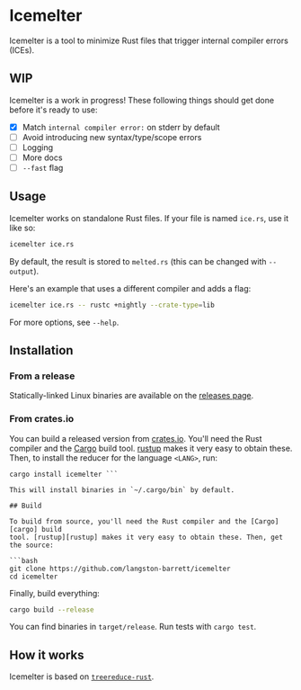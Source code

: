 # Icemelter

Icemelter is a tool to minimize Rust files that trigger internal compiler
errors (ICEs).

## WIP

Icemelter is a work in progress! These following things should get done before
it's ready to use:

- [x] Match `internal compiler error:` on stderr by default
- [ ] Avoid introducing new syntax/type/scope errors
- [ ] Logging
- [ ] More docs
- [ ] `--fast` flag

## Usage

Icemelter works on standalone Rust files. If your file is named `ice.rs`, use
it like so:

```sh
icemelter ice.rs
```

By default, the result is stored to `melted.rs` (this can be changed with
`--output`).

Here's an example that uses a different compiler and adds a flag:

```sh
icemelter ice.rs -- rustc +nightly --crate-type=lib
```

For more options, see `--help`.

## Installation

### From a release

Statically-linked Linux binaries are available on the [releases page][releases].

### From crates.io

You can build a released version from [crates.io][crates-io]. You'll need the
Rust compiler and the [Cargo][cargo] build tool. [rustup][rustup] makes it very
easy to obtain these. Then, to install the reducer for the language `<LANG>`,
run:

```
cargo install icemelter ```

This will install binaries in `~/.cargo/bin` by default.

## Build

To build from source, you'll need the Rust compiler and the [Cargo][cargo] build
tool. [rustup][rustup] makes it very easy to obtain these. Then, get the source:

```bash
git clone https://github.com/langston-barrett/icemelter
cd icemelter
```

Finally, build everything:

```bash
cargo build --release
```

You can find binaries in `target/release`. Run tests with `cargo test`.

## How it works

Icemelter is based on [`treereduce-rust`][treereduce].

[cargo]: https://doc.rust-lang.org/cargo/
[crates-io]: https://crates.io/
[releases]: https://github.com/langston-barrett/icemelter/releases
[rustup]: https://rustup.rs/
[treereduce]: https://github.com/langston-barrett/treereduce

